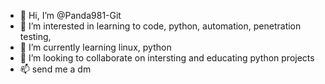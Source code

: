 - 👋 Hi, I’m @Panda981-Git
- 👀 I’m interested in learning to code, python, automation, penetration testing,
- 🌱 I’m currently learning linux, python
- 💞️ I’m looking to collaborate on intersting and educating python projects
- 📫 send me a dm

<!---
Panda981-Git/Panda981-Git is a ✨ special ✨ repository because its `README.md` (this file) appears on your GitHub profile.
You can click the Preview link to take a look at your changes.
--->
